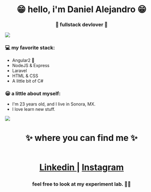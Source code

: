 <h1 align="center"> 😁 hello, i'm Daniel Alejandro 😁 </h1>
<h3 align="center">🚀 fullstack devlover 🚀</h3>

<img src="https://yata-apix-a9caea66-ad78-425f-aa08-e292558ebb65.lss.locawebcorp.com.br/b7c7dbff38ae4f419c94ce8d2254b9d9.png"> 

### 💻 my favorite stack:
- Angular2 🤘
- NodeJS & Express
- Laravel
- HTML & CSS
- A little bit of C#

### 😀 a little about myself:
- I'm 23 years old, and I live in Sonora, MX.
- I love learn new stuff.

<img src="https://yata-apix-a9caea66-ad78-425f-aa08-e292558ebb65.lss.locawebcorp.com.br/b7c7dbff38ae4f419c94ce8d2254b9d9.png"> 

<h1 align="center">
✨ where you can find me ✨
  
  <p align="center"><br/>
   <a href="www.linkedin.com/in/daniel-alejandroMO">
     Linkedin
  </a>
   | 
  
  <a href="https://www.instagram.com/daniel.alejandro.mo/">
      Instagram
  </a>
</p>
</h1>

<h3 align="center"><strong> feel free to look at my experiment lab. 👨‍💻 </strong> </h3>
